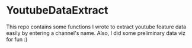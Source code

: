 # YoutubeDataExtract
This repo contains some functions I wrote to extract youtube feature data easily by entering a channel's name. Also, I did some preliminary data viz for fun :)
